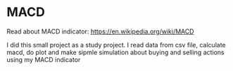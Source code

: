 # MACD

Read about MACD indicator: https://en.wikipedia.org/wiki/MACD

I did this small project as a study project. I read data from csv file, calculate macd, do plot and make sipmle simulation about buying and selling actions using my MACD indicator

